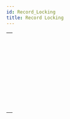 ```yaml
---
id: Record_Locking
title: Record Locking
---
```



||
|---|
|[<!-- INCLUDE #_command_.LOAD RECORD.Syntax -->](../../commands-legacy/load-record.md)<br/>|
|[<!-- INCLUDE #_command_.Locked.Syntax -->](../../commands-legacy/locked.md)<br/>|
|[<!-- INCLUDE #_command_.LOCKED BY.Syntax -->](../../commands-legacy/locked-by.md)<br/>|
|[<!-- INCLUDE #_command_.Locked records info.Syntax -->](../../commands-legacy/locked-records-info.md)<br/>|
|[<!-- INCLUDE #_command_.READ ONLY.Syntax -->](../../commands-legacy/read-only.md)<br/>|
|[<!-- INCLUDE #_command_.Read only state.Syntax -->](../../commands-legacy/read-only-state.md)<br/>|
|[<!-- INCLUDE #_command_.READ WRITE.Syntax -->](../../commands-legacy/read-write.md)<br/>|
|[<!-- INCLUDE #_command_.UNLOAD RECORD.Syntax -->](../../commands-legacy/unload-record.md)<br/>|
